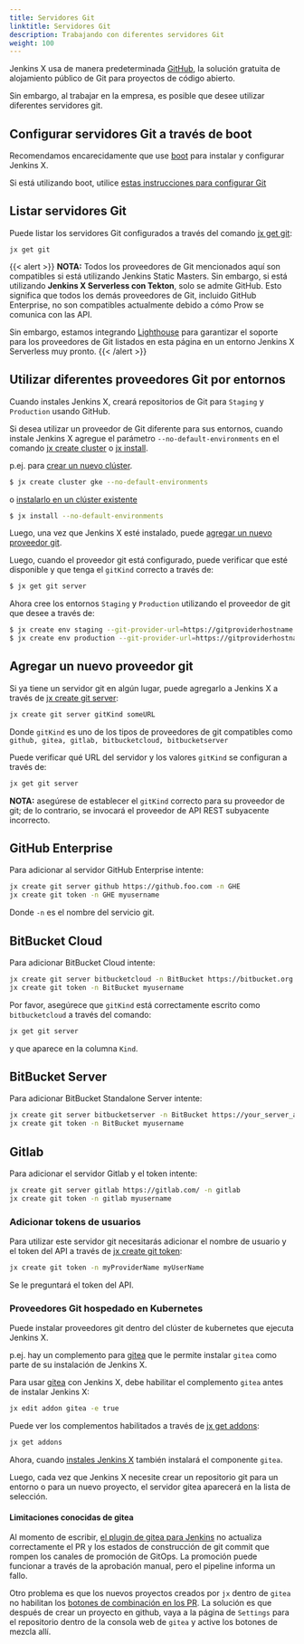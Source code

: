 ```yaml
---
title: Servidores Git
linktitle: Servidores Git
description: Trabajando con diferentes servidores Git
weight: 100
---
```


Jenkins X usa de manera predeterminada [GitHub](https://github.com/), la solución gratuita de alojamiento público de Git para proyectos de código abierto.

Sin embargo, al trabajar en la empresa, es posible que desee utilizar diferentes servidores git.

## Configurar servidores Git a través de boot

Recomendamos encarecidamente que use [boot](/docs/getting-started/setup/boot/) para instalar y configurar Jenkins X.

Si está utilizando boot, utilice [estas instrucciones para configurar Git](/es/docs/getting-started/setup/boot/#git)

## Listar servidores Git

Puede listar los servidores Git configurados a través del comando [jx get git](/commands/jx_get_git/):

```
jx get git
```
{{< alert >}}
**NOTA:** Todos los proveedores de Git mencionados aquí son compatibles si está utilizando Jenkins Static Masters. Sin embargo, si está utilizando **Jenkins X Serverless con Tekton**, solo se admite GitHub. Esto significa que todos los demás proveedores de Git, incluido GitHub Enterprise, no son compatibles actualmente debido a cómo Prow se comunica con las API.

Sin embargo, estamos integrando [Lighthouse](https://github.com/jenkins-x/lighthouse) para garantizar el soporte para los proveedores de Git listados en esta página en un entorno Jenkins X Serverless muy pronto.
{{< /alert >}}

## Utilizar diferentes proveedores Git por entornos

Cuando instales Jenkins X, creará repositorios de Git para `Staging` y `Production` usando GitHub.

Si desea utilizar un proveedor de Git diferente para sus entornos, cuando instale Jenkins X agregue el parámetro `--no-default-environments` en el comando [jx create cluster](/commands/jx_create_cluster/) o [jx install](/commands/deprecation/).

p.ej. para [crear un nuevo clúster](/es/docs/getting-started/setup/create-cluster/).

```sh
$ jx create cluster gke --no-default-environments
```

o [instalarlo en un clúster existente](/docs/resources/guides/managing-jx/common-tasks/install-on-cluster/)

```sh
$ jx install --no-default-environments
```

Luego, una vez que Jenkins X esté instalado, puede [agregar un nuevo proveedor git](#agregar-un-nuevo-proveedor-git).

Luego, cuando el proveedor git está configurado, puede verificar que esté disponible y que tenga el `gitKind` correcto a través de:

```sh
$ jx get git server
```

Ahora cree los entornos `Staging` y `Production` utilizando el proveedor de git que desee a través de:

```sh
$ jx create env staging --git-provider-url=https://gitproviderhostname.com
$ jx create env production --git-provider-url=https://gitproviderhostname.com
```

## Agregar un nuevo proveedor git

Si ya tiene un servidor git en algún lugar, puede agregarlo a Jenkins X a través de [jx create git server](/commands/jx_create_git_server/):

```sh
jx create git server gitKind someURL
```

Donde `gitKind` es uno de los tipos de proveedores de git compatibles como `github, gitea, gitlab, bitbucketcloud, bitbucketserver`

Puede verificar qué URL del servidor y los valores `gitKind` se configuran a través de:

```sh
jx get git server
```
**NOTA:** asegúrese de establecer el `gitKind` correcto para su proveedor de git; de lo contrario, se invocará el proveedor de API REST subyacente incorrecto.

## GitHub Enterprise

Para adicionar al servidor GitHub Enterprise intente:

```sh
jx create git server github https://github.foo.com -n GHE
jx create git token -n GHE myusername
```

Donde `-n` es el nombre del servicio git.

## BitBucket Cloud

Para adicionar BitBucket Cloud intente:

```sh
jx create git server bitbucketcloud -n BitBucket https://bitbucket.org
jx create git token -n BitBucket myusername
```

Por favor, asegúrece que `gitKind` está correctamente escrito como `bitbucketcloud` a través del comando:

```sh
jx get git server
```

y que aparece en la columna `Kind`.

## BitBucket Server

Para adicionar BitBucket Standalone Server intente:

```sh
jx create git server bitbucketserver -n BitBucket https://your_server_address
jx create git token -n BitBucket myusername
```

## Gitlab

Para adicionar el servidor Gitlab y el token intente:

```sh
jx create git server gitlab https://gitlab.com/ -n gitlab
jx create git token -n gitlab myusername
```

### Adicionar tokens de usuarios

Para utilizar este servidor git necesitarás adicionar el nombre de usuario y el token del API a través de [jx create git token](/commands/jx_create_git_token/):

```sh
jx create git token -n myProviderName myUserName
```

Se le preguntará el token del API.

### Proveedores Git hospedado en Kubernetes

Puede instalar proveedores git dentro del clúster de kubernetes que ejecuta Jenkins X.

p.ej. hay un complemento para [gitea](https://gitea.io/en-us/) que le permite instalar `gitea` como parte de su instalación de Jenkins X.

Para usar [gitea](https://gitea.io/en-us/) con Jenkins X, debe habilitar el complemento `gitea` antes de instalar Jenkins X:

```sh
jx edit addon gitea -e true
```

Puede ver los complementos habilitados a través de [jx get addons](/commands/jx_get_addons/):

```sh
jx get addons
```

Ahora, cuando [instales Jenkins X](/docs/getting-started/) también instalará el componente `gitea`.

Luego, cada vez que Jenkins X necesite crear un repositorio git para un entorno o para un nuevo proyecto, el servidor gitea aparecerá en la lista de selección.

#### Limitaciones conocidas de gitea

Al momento de escribir, [el plugin de gitea para Jenkins](https://issues.jenkins-ci.org/browse/JENKINS-50459) no actualiza correctamente el PR y los estados de construcción de git commit que rompen los canales de promoción de GitOps. La promoción puede funcionar a través de la aprobación manual, pero el pipeline informa un fallo.

Otro problema es que los nuevos proyectos creados por `jx` dentro de `gitea` no habilitan los [botones de combinación en los PR](https://github.com/go-gitea/go-sdk/issues/100). La solución es que después de crear un proyecto en github, vaya a la página de `Settings` para el repositorio dentro de la consola web de `gitea` y active los botones de mezcla allí.